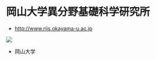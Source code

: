 # 岡山大学異分野基礎科学研究所


* http://www.riis.okayama-u.ac.jp

![](http://www.riis.okayama-u.ac.jp/wp-content/uploads/2016/10/Logo.png)


* 岡山大学



